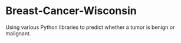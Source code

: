 # Breast-Cancer-Wisconsin
Using various Python libraries to predict whether a tumor is benign or malignant.
